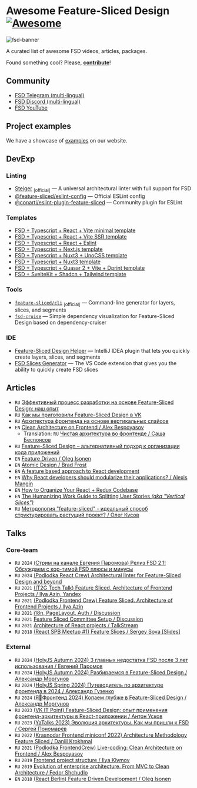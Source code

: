 # Awesome Feature-Sliced Design [![Awesome](https://awesome.re/badge.svg)](https://awesome.re)

![fsd-banner](https://raw.githubusercontent.com/feature-sliced/documentation/master/static/img/banner.jpg)

A curated list of awesome FSD videos, articles, packages.

Found something cool? Please, **[contribute](https://github.com/feature-sliced/awesome/pulls)**!

## Community

- [FSD Telegram (multi-lingual)](https://t.me/feature_sliced)
- [FSD Discord (multi-lingual)](https://discord.com/invite/S8MzWTUsmp)
- [FSD YouTube](https://www.youtube.com/channel/UCkng_PHLatpDKPOIKfI731A)

## Project examples

We have a showcase of [examples](https://feature-sliced.github.io/documentation/examples) on our website.

## DevExp

### Linting

- [Steiger](https://github.com/feature-sliced/steiger) <sub>[official]</sub> — A universal architectural linter with full support for FSD
- [@feature-sliced/eslint-config](https://github.com/feature-sliced/eslint-config) — Official ESLint config
- [@conarti/eslint-plugin-feature-sliced](https://github.com/conarti/eslint-plugin-feature-sliced) — Community plugin for ESLint

### Templates

- [FSD + Typescript + React + Vite minimal template](https://github.com/unordinarity/fsd-template-ts-react-vite)
- [FSD + Typescript + React + Vite SSR template](https://github.com/SilverDY/vite-super-ssr)
- [FSD + Typescript + React + Eslint](https://github.com/yunglocokid/FSD-Pure-React-Template)
- [FSD + Typescript + Next.js template](https://github.com/yunglocokid/FSD-Pure-Next.js-Template)
- [FSD + Typescript + Nuxt3 + UnoCSS template](https://github.com/SbokyZahodi/FSD-Nuxt3-template)
- [FSD + Typescript + Nuxt3 template](https://github.com/yunglocokid/FSD-Pure-Nuxt3-Template)
- [FSD + Typescript + Quasar 2 + Vite + Dprint template](https://github.com/doox911-opensource/quasar-vite-fsd)
- [FSD + SvelteKit + Shadcn + Tailwind template](https://github.com/falkomerr/sveltekit-starter)

### Tools

- [`feature-sliced/cli`](https://github.com/feature-sliced/cli) <sub>[official]</sub> — Command-line generator for layers, slices, and segments
- [`fsd-cruise`](https://github.com/s4ff0x/fsd-cruise) — Simple dependency visualization for Feature-Sliced Design based on dependency-cruiser

### IDE

- [Feature-Sliced Design Helper](https://plugins.jetbrains.com/plugin/21638-feature-sliced-design-helper) — IntelliJ IDEA plugin that lets you quickly create layers, slices, and segments
- [FSD Slices Generator](https://marketplace.visualstudio.com/items?itemName=SbokyZahodi.fsd-slices) — The VS Code extension that gives you the ability to quickly create FSD slices 

## Articles

- `RU` [Эффективный процесс разработки на основе Feature-Sliced Design: наш опыт](https://habr.com/ru/companies/chibbis/articles/871472/)
- `RU` [Как мы приготовили Feature-Sliced Design в VK](https://habr.com/ru/companies/vk/articles/831148/)
- `RU` [Архитектура фронтенда на основе вертикальных слайсов](https://amorgunov.com/posts/2023-05-28-vertical-sliced-architecture-in-frontend/)
- `EN` [Clean Architecture on Frontend / Alex Bespoyasov](https://dev.to/bespoyasov/clean-architecture-on-frontend-4311)
  - Translation: `RU` [Чистая архитектура во фронтенде / Саша Беспоясов](https://bespoyasov.ru/blog/clean-architecture-on-frontend/)
- `RU` [Feature-Sliced Design – альтернативный подход к организации кода приложений](https://habr.com/ru/companies/avito/articles/752536/)
- `EN` [Feature Driven / Oleg Isonen](https://github.com/feature-sliced/documentation/tree/rc/feature-driven)
- `EN` [Atomic Design / Brad Frost](https://atomicdesign.bradfrost.com/table-of-contents/)
- `EN` [A feature based approach to React development](https://ryanlanciaux.com/blog/2017/08/20/a-feature-based-approach-to-react-development/)
- `EN` [Why React developers should modularize their applications? / Alexis Mangin](https://alexmngn.medium.com/why-react-developers-should-modularize-their-applications-d26d381854c1)
- `EN` [How to Organize Your React + Redux Codebase](https://www.pluralsight.com/guides/how-to-organize-your-react-+-redux-codebase)
- `EN` [The Humanizing Work Guide to Splitting User Stories *(aka "Vertical Slices")*](https://www.humanizingwork.com/the-humanizing-work-guide-to-splitting-user-stories/)
- `RU` [Методология "feature-sliced" - идеальный способ структурировать растущий проект? / Олег Кусов](https://okusov.ru/metodologiya-feature-sliced-idealnyj-sposob-strukturirovat-rastushij-proekt)

## Talks

### Core-team

- `RU` `2024` [(Стрим на канале Евгения Паромова) Релиз FSD 2.1! Обсуждаем с кор-тимой FSD плюсы и минусы](https://youtu.be/d-lBLEvMla0)
- `RU` `2024` [(Podlodka React Crew) Architectural linter for Feature-Sliced Design and beyond](https://youtu.be/SDX-ke3K3VQ)
- `RU` `2021` [(IT2G Tech Talk) Feature Sliced. Architecture of Frontend Projects / Ilya Azin, Yandex](https://youtu.be/TFA6zRO_Cl0)
- `RU` `2021` [(Podlodka Frontend Crew) Feature Sliced. Architecture of Frontend Projects / Ilya Azin](https://youtu.be/SnzPAr_FJ7w)
- `RU` `2021` [i18n, PageLayout, Auth / Discussion](https://youtu.be/b_nBvHWqxP8)
- `RU` `2021` [Feature Sliced Committee Setup / Discussion](https://youtu.be/RQBslp8dngA)
- `RU` `2021` [Architecture of React projects / TalkStream](https://youtu.be/h1YY7r9Uov8)
- `RU` `2018` [(React SPB Meetup #1) Feature Slices / Sergey Sova [Slides]](https://t.me/feature_slices)

### External

- `RU` `2024` [(HolyJS Autumn 2024) 3 главных недостатка FSD после 3 лет использования / Евгений Паромов](https://www.youtube.com/watch?v=yRH0O4Fn53U)
- `RU` `2024` [(HolyJS Autumn 2024) Разбираемся в Feature-Sliced Design / Александр Моргунов](https://www.youtube.com/watch?v=H_rJ0zB8rqc)
- `RU` `2024` [(HolyJS Spring 2024) Путеводитель по архитектуре фронтенда в 2024 / Александр Гузенко](https://www.youtube.com/watch?v=mnQrowYzMmU)
- `RU` `2024` [(Я💛Фронтенд 2024) Копаем глубже в Feature-Sliced Design / Александр Моргунов](https://www.youtube.com/watch?v=M84x3pzDYr0&ab_channel=YandexforFrontend)
- `RU` `2023` [(VK IT Point) Feature-Sliced Design: опыт применения фронтенд-архитектуры в React-приложении / Антон Усков](https://www.youtube.com/watch?v=ku02Vkauods)
- `RU` `2023` [(YaTalks 2023) Эволюция архитектуры. Как мы пришли к FSD / Сергей Пономарёв](https://www.youtube.com/watch?v=KVcY1bfUCBU)
- `RU` `2022` [(Krasnodar Frontend miniconf 2022) Architecture Methodology Feature Sliced / Daniil Krokhmal](https://youtu.be/BEMx3iAHP2I)
- `RU` `2021` [(Podlodka FrontendCrew) Live-coding: Clean Architecture on Frontend / Alex Bespoyasov](https://youtu.be/h4WQRqNjmX0)
- `RU` `2019` [Frontend project structure / Ilya Klymov](https://youtu.be/Sp8V-5k2ZaM)
- `RU` `2019` [Evolution of enterprise architecture. From MVC to Clean Architecture / Fedor Shchudlo](https://youtu.be/WXelYPjwmk0)
- `EN` `2018` [(React Berlin) Feature Driven Development / Oleg Isonen](https://youtu.be/BWAeYuWFHhs)
